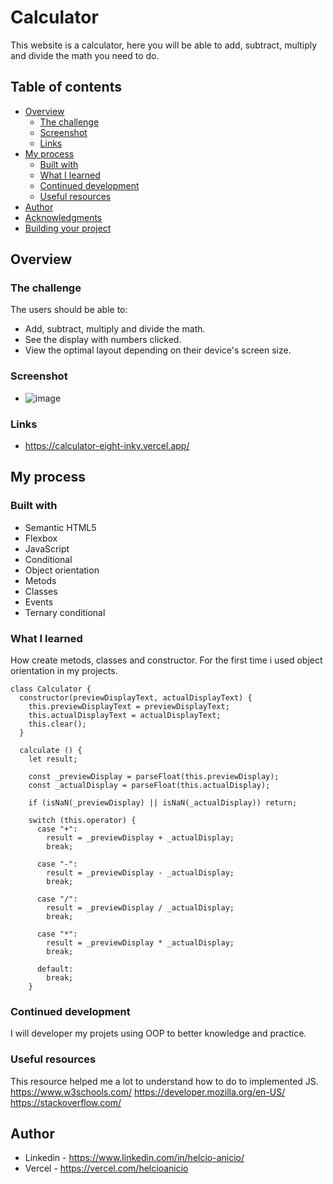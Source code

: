 # Calculator
This website is a calculator, here you will be able to add, subtract, multiply and divide the math you need to do.

## Table of contents

- [Overview](#overview)
  - [The challenge](#the-challenge)
  - [Screenshot](#screenshot)
  - [Links](#links)
- [My process](#my-process)
  - [Built with](#built-with)
  - [What I learned](#what-i-learned)
  - [Continued development](#continued-development)
  - [Useful resources](#useful-resources)
- [Author](#author)
- [Acknowledgments](#acknowledgments)
- [Building your project](#Building-your-project)


## Overview

### The challenge

The users should be able to:
- Add, subtract, multiply and divide the math. 
- See the display with numbers clicked.
- View the optimal layout depending on their device's screen size.

### Screenshot
- ![image](https://user-images.githubusercontent.com/117602073/234728074-7f0cfed1-4279-4aa2-8893-6f1f59129a9a.png)


### Links
- https://calculator-eight-inky.vercel.app/


## My process

### Built with
- Semantic HTML5
- Flexbox
- JavaScript
- Conditional
- Object orientation
- Metods
- Classes
- Events
- Ternary conditional


### What I learned
How create metods, classes and constructor. For the first time i used object orientation in my projects.
```JS
class Calculator {
  constructor(previewDisplayText, actualDisplayText) {
    this.previewDisplayText = previewDisplayText;
    this.actualDisplayText = actualDisplayText;
    this.clear();
  }

  calculate () {
    let result;

    const _previewDisplay = parseFloat(this.previewDisplay);
    const _actualDisplay = parseFloat(this.actualDisplay);

    if (isNaN(_previewDisplay) || isNaN(_actualDisplay)) return;

    switch (this.operator) {
      case "+":
        result = _previewDisplay + _actualDisplay;
        break;

      case "-":
        result = _previewDisplay - _actualDisplay;
        break;

      case "/":
        result = _previewDisplay / _actualDisplay;
        break;

      case "*":
        result = _previewDisplay * _actualDisplay;
        break;

      default:
        break;
    }
```

### Continued development
I will developer my projets using OOP to better knowledge and practice.


### Useful resources

This resource helped me a lot to understand how to do to implemented JS.
https://www.w3schools.com/
https://developer.mozilla.org/en-US/
https://stackoverflow.com/

## Author
- Linkedin - https://www.linkedin.com/in/helcio-anicio/ 
- Vercel - https://vercel.com/helcioanicio

<!--
## Acknowledgments
 -->